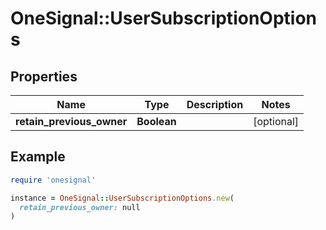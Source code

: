 # OneSignal::UserSubscriptionOptions

## Properties

| Name | Type | Description | Notes |
| ---- | ---- | ----------- | ----- |
| **retain_previous_owner** | **Boolean** |  | [optional] |

## Example

```ruby
require 'onesignal'

instance = OneSignal::UserSubscriptionOptions.new(
  retain_previous_owner: null
)
```

